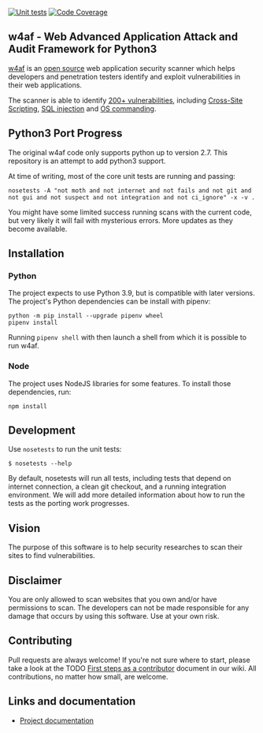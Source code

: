 [![Unit tests](https://github.com/w4af/w4af/actions/workflows/python-app.yml/badge.svg)](https://github.com/w4af/w4af/actions/workflows/python-app.yml)
[![Code Coverage](https://codecov.io/gh/w4af/w4af/branch/main/graph/badge.svg?token=GCXS9IDNKM)](https://codecov.io/gh/w4af/w4af)
## w4af - Web Advanced Application Attack and Audit Framework for Python3

[w4af](https://w4af.readthedocs.io/en/latest/) is an [open source](https://www.gnu.org/licenses/gpl-2.0.txt)
web application security scanner which helps developers and penetration testers
identify and exploit vulnerabilities in their web applications.

The scanner is able to identify [200+ vulnerabilities](w4af/core/data/constants/vulns.py),
including [Cross-Site Scripting](w4af/plugins/audit/xss.py),
[SQL injection](w4af/plugins/audit/sqli.py) and
[OS commanding](w4af/plugins/audit/os_commanding.py).

## Python3 Port Progress

The original w4af code only supports python up to version 2.7. This repository is an
attempt to add python3 support.

At time of writing, most of the core unit tests are running and passing:

```
nosetests -A "not moth and not internet and not fails and not git and not gui and not suspect and not integration and not ci_ignore" -x -v .
```

You might have some limited success running scans with the current code, but very likely it will fail with mysterious errors. More updates as they become available.

## Installation

### Python

The project expects to use Python 3.9, but is compatible with later versions. The project's Python dependencies can be install with pipenv:

```
python -m pip install --upgrade pipenv wheel
pipenv install
```

Running `pipenv shell` with then launch a shell from which it is possible to run w4af.

### Node

The project uses NodeJS libraries for some features. To install those dependencies, run:

```
npm install
```

## Development

Use `nosetests` to run the unit tests:

```
$ nosetests --help
```

By default, nosetests will run all tests, including tests that depend on internet connection, a clean git checkout, and a running integration environment. We will add more detailed information about how to run the tests as the porting work progresses.

## Vision
The purpose of this software is to help security researches to scan their sites to find vulnerabilities.

## Disclaimer
You are only allowed to scan websites that you own and/or have permissions to scan. The developers can not be made responsible for any damage that occurs by using this software. Use at your own risk.

## Contributing

Pull requests are always welcome! If you're not sure where to start, please take
a look at the TODO [First steps as a contributor](w4af/wiki/First-steps-as-a-contributor)
document in our wiki. All contributions, no matter how small, are welcome.

## Links and documentation
 * [Project documentation](https://w4af.readthedocs.io/en/latest/)
